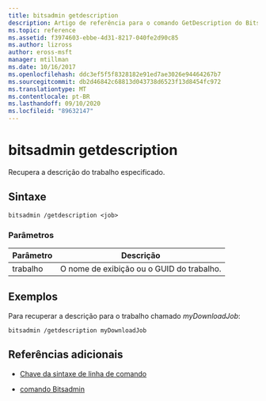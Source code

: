 ```yaml
---
title: bitsadmin getdescription
description: Artigo de referência para o comando GetDescription do Bitsadmin, que recupera a descrição do trabalho especificado.
ms.topic: reference
ms.assetid: f3974603-ebbe-4d31-8217-040fe2d90c85
ms.author: lizross
author: eross-msft
manager: mtillman
ms.date: 10/16/2017
ms.openlocfilehash: ddc3ef5f5f8328182e91ed7ae3026e94464267b7
ms.sourcegitcommit: db2d46842c68813d043738d6523f13d8454fc972
ms.translationtype: MT
ms.contentlocale: pt-BR
ms.lasthandoff: 09/10/2020
ms.locfileid: "89632147"
---
```

# <a name="bitsadmin-getdescription"></a>bitsadmin getdescription

Recupera a descrição do trabalho especificado.

## <a name="syntax"></a>Sintaxe

```
bitsadmin /getdescription <job>
```

### <a name="parameters"></a>Parâmetros

| Parâmetro | Descrição |
| -------------- | -------------- |
| trabalho | O nome de exibição ou o GUID do trabalho. |

## <a name="examples"></a>Exemplos

Para recuperar a descrição para o trabalho chamado *myDownloadJob*:

```
bitsadmin /getdescription myDownloadJob
```

## <a name="additional-references"></a>Referências adicionais

- [Chave da sintaxe de linha de comando](command-line-syntax-key.md)

- [comando Bitsadmin](bitsadmin.md)
